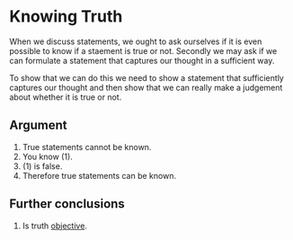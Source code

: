 # Knowing Truth

When we discuss statements, we ought to ask ourselves if it is even possible to know if a staement is true or not.
Secondly we may ask if we can formulate a statement that captures our thought in a sufficient way.

To show that we can do this we need to show a statement that sufficiently captures our thought
and then show that we can really make a judgement about whether it is true or not.

## Argument

1. True statements cannot be known.
2. You know (1).
3. (1) is false.
4. Therefore true statements can be known.

## Further conclusions

1. Is truth [objective](./ObjectiveTruth.md).
